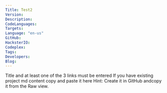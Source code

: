```yaml
---
Title: Test2
Version: 
Description: 
CodeLanguages: 
Targets: 
Language: "en-us"
GitHub: 
HacksterIO: 
Codeplex: 
Tags: 
Developers: 
Blog: 
---
```


Title and at least one of the 3 links must be entered
If you have existing project md content copy and paste it here
Hint: Create it in GitHub andcopy it from the Raw view.
